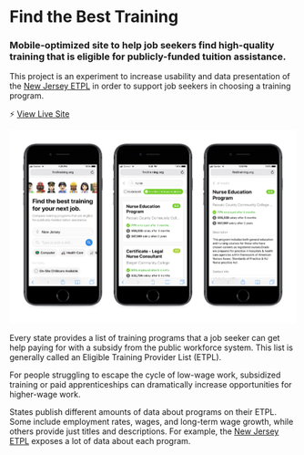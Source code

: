 # Find the Best Training

### Mobile-optimized site to help job seekers find high-quality training that is eligible for publicly-funded tuition assistance.

This project is an experiment to increase usability and data presentation of the [New Jersey ETPL](http://www.njtrainingsystems.org/) in order to support job seekers in choosing a training program.

⚡️ [View Live Site](https://findtraining.org)

![screenshot](https://github.com/codeforamerica/etpl-search/blob/master/readme/screenshot-compressed.png)

Every state provides a list of training programs that a job seeker can get help paying for with a subsidy from the public workforce system. This list is generally called an Eligible Training Provider List (ETPL).

For people struggling to escape the cycle of low-wage work, subsidized training or paid apprenticeships can dramatically increase opportunities for higher-wage work.

States publish different amounts of data about programs on their ETPL. Some include employment rates, wages, and long-term wage growth, while others provide just titles and descriptions. For example, the [New Jersey ETPL](http://www.njtrainingsystems.org/) exposes a lot of data about each program.
